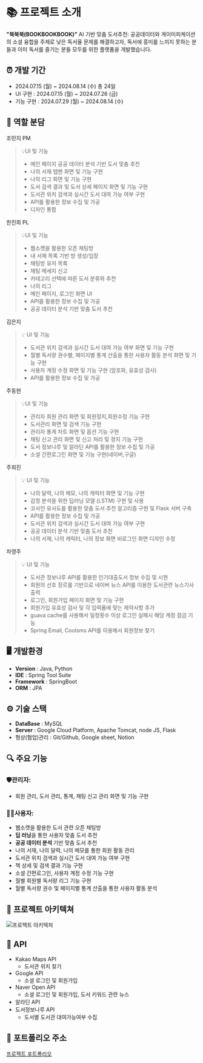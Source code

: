# 📚 프로젝트 소개
**"북북북(BOOKBOOKBOOK)"**
AI 기반 맞춤 도서추천: 공공데이터와 게이미피케이션의 소셜 융합을 주제로
낮은 독서율 문제를 해결하고자, 
독서에 흥미를 느끼지 못하는 분들과 
이미 독서를 즐기는 분들 모두를 위한 
플랫폼을 개발했습니다.

## ⏰ 개발 기간
- 2024.07.15 (월) ~ 2024.08.14 (수) 총 24일
- UI 구현 : 2024.07.15 (월) ~ 2024.07.26 (금)
- 기능 구현 : 2024.07.29 (월) ~ 2024.08.14 (수)

## 👥 역할 분담
조민지 PM
> 💡UI 및 기능
> - 메인 페이지 공공 데이터 분석 기반 도서 맞춤 추천
> - 나의 서재 탭팬 화면 및 기능 구현
> - 나의 리그 화면 및 기능 구현
> - 도서 검색 결과 및 도서 상세 페이지 화면 및 기능 구현
> - 도서관 위치 검색과 실시간 도서 대여 가능 여부 구현
> - API를 활용한 정보 수집 및 가공
> - 디자인 통합

한진희 PL
> 💡UI 및 기능
> - 웹소켓을 활용한 오픈 채팅방
> - 내 서재 목록 기반 방 생성/입장
> - 채팅방 유저 목록
> - 채팅 메세지 신고
> - 카테고리 선택에 따른 도서 분류와 추천
> - 나의 리그
> - 메인 페이지, 로그인 화면 UI
> - API를 활용한 정보 수집 및 가공
> - 공공 데이터 분석 기반 맞춤 도서 추천

김은지
> 💡 UI 및 기능
> - 도서관 위치 검색과 실시간 도서 대여 가능 여부 화면 및 기능 구현
> - 월별 독서량 권수별, 페이지별 통계 산출을 통한 사용자 활동 분석 화면 및 기능 구현
> - 사용자 계정 수정 화면 및 기능 구현 (암호화, 유효성 검사)
> - API를 활용한 정보 수집 및 가공

주동현
> 💡UI 및 기능
> - 관리자 회원 관리 화면 및 회원정지,회원수정 기능 구현
> - 도서관리 화면 및 검색 기능 구현
> - 관리자 통계 차트 화면 및 옵션 기능 구현
> - 채팅 신고 관리 화면 및 신고 처리 및 정지 기능 구현
> - 도서 정보나루 및 알라딘 API를 활용한 정보 수집 및 가공
> - 소셜 간편로그인 화면 및 기능 구현(네이버,구글)

주희진
> 💡 UI 및 기능
> - 나의 달력, 나의 메모, 나의 캐릭터 화면 및 기능 구현
> - 감정 분석을 위한 딥러닝 모델 (LSTM) 구현 및 사용
> - 코사인 유사도를 활용한 맞춤 도서 추천 알고리즘 구현 및 Flask 서버 구축
> - API를 활용한 정보 수집 및 가공
> - 도서관 위치 검색과 실시간 도서 대여 가능 여부 구현
> - 공공 데이터 분석 기반 맞춤 도서 추천
> - 나의 서재, 나의 캐릭터, 나의 정보 화면 비로그인 화면 디자인 수정

차영주
> 💡 UI 및 기능
> - 도서관 정보나루 API를 활용한 인기대출도서 정보 수집 및 시현
> - 회원의 선호 장르를 기반으로 네이버 뉴스 API를 이용한 도서관련 뉴스기사 출력
> - 로그인, 회원가입 페이지 화면 및 기능 구현
> - 회원가입 유효성 검사 및 각 입력폼에 맞는 제약사항 추가
> - guava cache를 사용해서 일정횟수 이상 로그인 실패시 해당 계정 잠금 기능 
> - Spring Email, Coolsms API를 이용해서 회원정보 찾기 

## 🖥️ 개발환경
- **Version** : Java, Python
- **IDE** : Spring Tool Suite
- **Framework** : SpringBoot
- **ORM** : JPA

## ⚙️ 기술 스택
- **DataBase** : MySQL
- **Server** : Google Cloud Platform, Apache Tomcat, node JS, Flask
- 형상(협업)관리 : Git/Github, Google sheet, Notion

## 🔍 주요 기능
### 🛡️관리자:
- 회원 관리, 도서 관리, 통계, 채팅 신고 관리 화면 및 기능 구현

### 🧑‍💻사용자:
- 웹소캣을 활용한 도서 관련 오픈 채팅방
- **딥 러닝**을 통한 사용자 맞춤 도서 추천
- **공공 데이터 분석** 기반 맞춤 도서 추천
- 나의 서재, 나의 달력, 나의 메모를 통한 회원 활동 관리
- 도서관 위치 검색과 실시간 도서 대여 가능 여부 구현
- 책 상세 및 검색 결과 기능 구현
- 소셜 간편로그인, 사용자 계정 수정 기능 구현
- 월별 회원별 독서량 리그 기능 구현
- 월별 독서량 권수 및 페이지별 통계 산출을 통한 사용자 활동 분석

## 📝 프로젝트 아키텍쳐
![프로젝트 아키텍처](./images/project-architecture.png)

## 🚀 API
- Kakao Maps API
    - 도서관 위치 찾기
- Google API
    - 소셜 로그인 및 회원가입
- Naver Open API
    - 소셜 로그인 및 회원가입, 도서 키워드 관련 뉴스
- 알라딘 API
- 도서정보나루 API
    - 도서별 도서관 대여가능여부 수집

## 🔗 포트폴리오 주소
[프로젝트 포트폴리오](https://drive.google.com/file/d/1EuRsMCJO5eIM4cSpU-ez6nsltmQAxvGj/view?usp=sharing)
